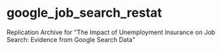 # google_job_search_restat
 Replication Archive for "The Impact of Unemployment Insurance on Job Search: Evidence from Google Search Data"
